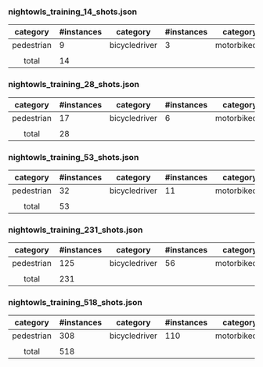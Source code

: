 ### **nightowls_training_14_shots.json** 
|  category  | #instances   |   category    | #instances   |   category    | #instances   |
|:----------:|:-------------|:-------------:|:-------------|:-------------:|:-------------|
| pedestrian | 9            | bicycledriver | 3            | motorbikedr.. | 2            |
|            |              |               |              |               |              |
|   total    | 14           |               |              |               |              |

### **nightowls_training_28_shots.json**  
|  category  | #instances   |   category    | #instances   |   category    | #instances   |
|:----------:|:-------------|:-------------:|:-------------|:-------------:|:-------------|
| pedestrian | 17           | bicycledriver | 6            | motorbikedr.. | 5            |
|            |              |               |              |               |              |
|   total    | 28           |               |              |               |              |

### **nightowls_training_53_shots.json**  
|  category  | #instances   |   category    | #instances   |   category    | #instances   |
|:----------:|:-------------|:-------------:|:-------------|:-------------:|:-------------|
| pedestrian | 32           | bicycledriver | 11           | motorbikedr.. | 10           |
|            |              |               |              |               |              |
|   total    | 53           |               |              |               |              |

### **nightowls_training_231_shots.json**  
|  category  | #instances   |   category    | #instances   |   category    | #instances   |
|:----------:|:-------------|:-------------:|:-------------|:-------------:|:-------------|
| pedestrian | 125          | bicycledriver | 56           | motorbikedr.. | 50           |
|            |              |               |              |               |              |
|   total    | 231          |               |              |               |              |

### **nightowls_training_518_shots.json**  
|  category  | #instances   |   category    | #instances   |   category    | #instances   |
|:----------:|:-------------|:-------------:|:-------------|:-------------:|:-------------|
| pedestrian | 308          | bicycledriver | 110          | motorbikedr.. | 100          |
|            |              |               |              |               |              |
|   total    | 518          |               |              |               |              |
